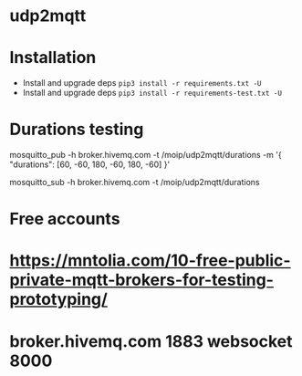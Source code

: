 # udp2mqtt

# Installation
+ Install and upgrade deps `pip3 install -r requirements.txt -U`
+ Install and upgrade deps `pip3 install -r requirements-test.txt -U`

# Durations testing
mosquitto_pub -h broker.hivemq.com -t  /moip/udp2mqtt/durations -m '{ "durations": [60, -60, 180, -60, 180, -60] }'

mosquitto_sub -h broker.hivemq.com -t  /moip/udp2mqtt/durations

# Free accounts
# https://mntolia.com/10-free-public-private-mqtt-brokers-for-testing-prototyping/
# broker.hivemq.com	1883	websocket	8000

